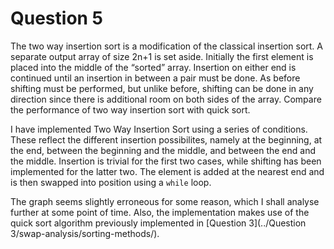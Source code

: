 # Question 5

The two way insertion sort is a modification of the classical insertion sort. A separate output array of size 2n+1 is set aside. Initially the first element is placed into the middle  of the “sorted” array. Insertion on either end is continued until an insertion in between a pair must be done. As before shifting must be performed, but unlike before, shifting can be done in any direction since there is additional room on both sides of the array. Compare the performance of two way insertion sort with quick sort.


I have implemented Two Way Insertion Sort using a series of conditions. These reflect the different insertion possibilites, namely at the beginning, at the end, between the beginning and the middle, and between the end and the middle. Insertion is trivial for the first two cases, while shifting has been implemented for the latter two. The element is added at the nearest end and is then swapped into position using a `while` loop.

The graph seems slightly erroneous for some reason, which I shall analyse further at some point of time. Also, the implementation makes use of the quick sort algorithm previously implemented in [Question 3](../Question 3/swap-analysis/sorting-methods/).
